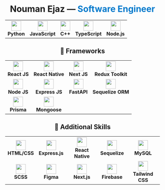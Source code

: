 <div align="center">
  
  <h1>Nouman Ejaz — <span style="color:#007acc">Software Engineer</span></h1>
</div>

<div align="center">

<table>
  <tr>
    <td align="center"><img src="https://cdn.jsdelivr.net/gh/devicons/devicon/icons/python/python-original.svg" width="32"/><br><b>Python</b></td>
    <td align="center"><img src="https://cdn.jsdelivr.net/gh/devicons/devicon/icons/javascript/javascript-original.svg" width="32"/><br><b>JavaScript</b></td>
    <td align="center"><img src="https://cdn.jsdelivr.net/gh/devicons/devicon/icons/cplusplus/cplusplus-original.svg" width="32"/><br><b>C++</b></td>
    <td align="center"><img src="https://cdn.jsdelivr.net/gh/devicons/devicon/icons/typescript/typescript-original.svg" width="32"/><br><b>TypeScript</b></td>
    <td align="center"><img src="https://cdn.jsdelivr.net/gh/devicons/devicon/icons/nodejs/nodejs-original.svg" width="32"/><br><b>Node.js</b></td>
  </tr>
</table>

## 🚀 Frameworks

<table>
  <tr>
    <td align="center"><img src="https://cdn.jsdelivr.net/gh/devicons/devicon/icons/react/react-original.svg" width="32"/><br><b>React JS</b></td>
    <td align="center"><img src="https://cdn.jsdelivr.net/gh/devicons/devicon/icons/react/react-original.svg" width="32"/><br><b>React Native</b></td>
    <td align="center"><img src="https://cdn.jsdelivr.net/gh/devicons/devicon/icons/nextjs/nextjs-original.svg" width="32"/><br><b>Next JS</b></td>
    <td align="center"><img src="https://redux.js.org/img/redux.svg" width="32"/><br><b>Redux Toolkit</b></td>
  </tr>
  <tr>
    <td align="center"><img src="https://cdn.jsdelivr.net/gh/devicons/devicon/icons/nodejs/nodejs-original.svg" width="32"/><br><b>Node JS</b></td>
    <td align="center"><img src="https://cdn.jsdelivr.net/gh/devicons/devicon/icons/express/express-original.svg" width="32"/><br><b>Express JS</b></td>
    <td align="center"><img src="https://cdn.jsdelivr.net/gh/devicons/devicon/icons/fastapi/fastapi-original.svg" width="32"/><br><b>FastAPI</b></td>
    <td align="center"><img src="https://cdn.jsdelivr.net/gh/devicons/devicon/icons/sequelize/sequelize-original.svg" width="32"/><br><b>Sequelize ORM</b></td>
  </tr>
  <tr>
    <td align="center"><img src="https://cdn.jsdelivr.net/gh/devicons/devicon/icons/prisma/prisma-original.svg" width="32"/><br><b>Prisma</b></td>
    <td align="center"><img src="https://cdn.jsdelivr.net/gh/devicons/devicon/icons/mongoose/mongoose-original.svg" width="32"/><br><b>Mongoose</b></td>
  </tr>
</table>

## 🧩 Additional Skills

<table>
  <tr>
    <td align="center"><img src="https://cdn.jsdelivr.net/gh/devicons/devicon/icons/html5/html5-original.svg" width="32"/><br><b>HTML/CSS</b></td>
    <td align="center"><img src="https://cdn.jsdelivr.net/gh/devicons/devicon/icons/express/express-original.svg" width="32"/><br><b>Express.js</b></td>
    <td align="center"><img src="https://cdn.jsdelivr.net/gh/devicons/devicon/icons/react/react-original.svg" width="32"/><br><b>React Native</b></td>
    <td align="center"><img src="https://cdn.jsdelivr.net/gh/devicons/devicon/icons/sequelize/sequelize-original.svg" width="32"/><br><b>Sequelize</b></td>
    <td align="center"><img src="https://cdn.jsdelivr.net/gh/devicons/devicon/icons/mysql/mysql-original.svg" width="32"/><br><b>MySQL</b></td>
  </tr>
  <tr>
    <td align="center"><img src="https://cdn.jsdelivr.net/gh/devicons/devicon/icons/sass/sass-original.svg" width="32"/><br><b>SCSS</b></td>
    <td align="center"><img src="https://cdn.jsdelivr.net/gh/devicons/devicon/icons/figma/figma-original.svg" width="32"/><br><b>Figma</b></td>
    <td align="center"><img src="https://cdn.jsdelivr.net/gh/devicons/devicon/icons/nextjs/nextjs-original.svg" width="32"/><br><b>Next.js</b></td>
    <td align="center"><img src="https://cdn.jsdelivr.net/gh/devicons/devicon/icons/firebase/firebase-plain.svg" width="32"/><br><b>Firebase</b></td>
    <td align="center"><img src="https://cdn.jsdelivr.net/gh/devicons/devicon/icons/tailwindcss/tailwindcss-plain.svg" width="32"/><br><b>Tailwind CSS</b></td>
  </tr>
</table>

</div>
